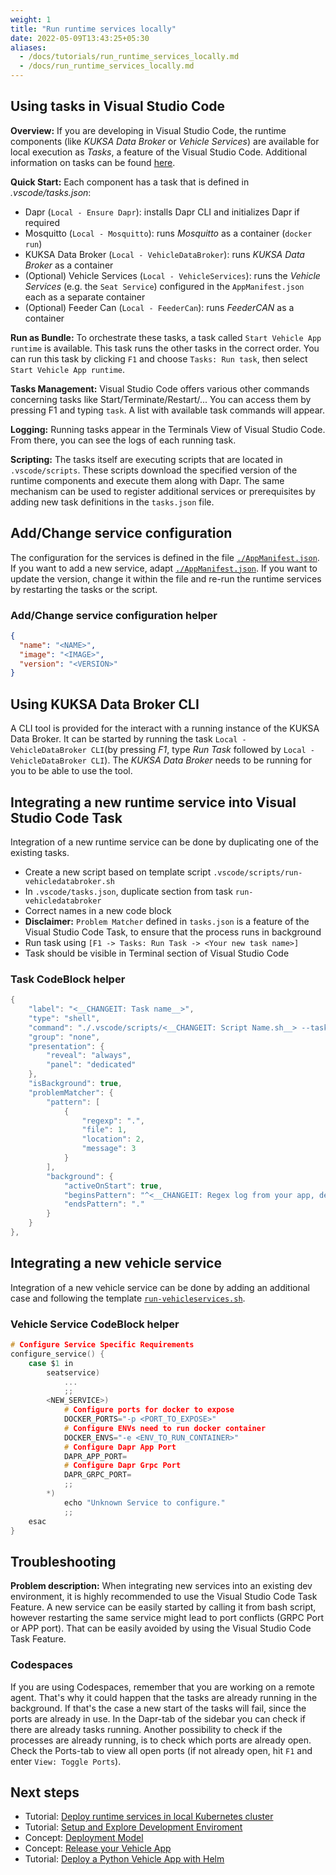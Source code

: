 ```yaml
---
weight: 1
title: "Run runtime services locally"
date: 2022-05-09T13:43:25+05:30
aliases:
  - /docs/tutorials/run_runtime_services_locally.md
  - /docs/run_runtime_services_locally.md
---
```


## Using tasks in Visual Studio Code

**Overview:** If you are developing in Visual Studio Code, the runtime components (like _KUKSA Data Broker_ or _Vehicle Services_) are available for local execution as _Tasks_, a feature of the Visual Studio Code. Additional information on tasks can be found [here](https://code.visualstudio.com/docs/editor/tasks).

**Quick Start:** Each component has a task that is defined in _.vscode/tasks.json_:

* Dapr (```Local - Ensure Dapr```): installs Dapr CLI and initializes Dapr if required
* Mosquitto (```Local - Mosquitto```): runs _Mosquitto_ as a container (```docker run```)
* KUKSA Data Broker (```Local - VehicleDataBroker```): runs _KUKSA Data Broker_ as a container
* (Optional) Vehicle Services (```Local - VehicleServices```): runs the _Vehicle Services_ (e.g. the `Seat Service`) configured in the `AppManifest.json` each as a separate container
* (Optional) Feeder Can (```Local - FeederCan```): runs _FeederCAN_ as a container

**Run as Bundle:** To orchestrate these tasks, a task called `Start Vehicle App runtime` is available. This task runs the other tasks in the correct order. You can run this task by clicking `F1` and choose `Tasks: Run task`, then select `Start Vehicle App runtime`.

**Tasks Management:** Visual Studio Code offers various other commands concerning tasks like Start/Terminate/Restart/... You can access them by pressing F1 and typing `task`. A list with available task commands will appear.

**Logging:** Running tasks appear in the Terminals View of Visual Studio Code. From there, you can see the logs of each running task.

**Scripting:** The tasks itself are executing scripts that are located in `.vscode/scripts`. These scripts download the specified version of the runtime components and execute them along with Dapr. The same mechanism can be used to register additional services or prerequisites by adding new task definitions in the `tasks.json` file.

## Add/Change service configuration

The configuration for the services is defined in the file [`./AppManifest.json`](https://github.com/eclipse-velocitas/vehicle-app-python-template/blob/main/AppManifest.json). If you want to add a new service, adapt [`./AppManifest.json`](https://github.com/eclipse-velocitas/vehicle-app-python-template/blob/main/AppManifest.json). If you want to update the version, change it within the file and re-run the runtime services by restarting the tasks or the script.


### Add/Change service configuration helper
```json
{
  "name": "<NAME>",
  "image": "<IMAGE>",
  "version": "<VERSION>"
}
```

## Using KUKSA Data Broker CLI

A CLI tool is provided for the interact with a running instance of the KUKSA Data Broker. It can be started by running the task `Local - VehicleDataBroker CLI`(by pressing _F1_, type _Run Task_ followed by `Local - VehicleDataBroker CLI`). The _KUKSA Data Broker_ needs to be running for you to be able to use the tool.

## Integrating a new runtime service into Visual Studio Code Task

Integration of a new runtime service can be done by duplicating one of the existing tasks.

- Create a new script based on template script `.vscode/scripts/run-vehicledatabroker.sh`
- In `.vscode/tasks.json`, duplicate section from task `run-vehicledatabroker`
- Correct names in a new code block
- **Disclaimer:** `Problem Matcher` defined in `tasks.json` is a feature of the Visual Studio Code Task, to ensure that the process runs in background
- Run task using `[F1 -> Tasks: Run Task -> <Your new task name>]`
- Task should be visible in Terminal section of Visual Studio Code

### Task CodeBlock helper

```c
{
    "label": "<__CHANGEIT: Task name__>",
    "type": "shell",
    "command": "./.vscode/scripts/<__CHANGEIT: Script Name.sh__> --task",
    "group": "none",
    "presentation": {
        "reveal": "always",
        "panel": "dedicated"
    },
    "isBackground": true,
    "problemMatcher": {
        "pattern": [
            {
                "regexp": ".",
                "file": 1,
                "location": 2,
                "message": 3
            }
        ],
        "background": {
            "activeOnStart": true,
            "beginsPattern": "^<__CHANGEIT: Regex log from your app, decision to send process in background__>",
            "endsPattern": "."
        }
    }
},
```

## Integrating a new vehicle service

Integration of a new vehicle service can be done by adding an additional case and following the template [`run-vehicleservices.sh`](https://github.com/eclipse-velocitas/vehicle-app-python-template/blob/main/.vscode/scripts/runtime/local/run-vehicleservices.sh).
### Vehicle Service CodeBlock helper
```c
# Configure Service Specific Requirements
configure_service() {
    case $1 in
        seatservice)
            ...
            ;;
        <NEW_SERVICE>)
            # Configure ports for docker to expose
            DOCKER_PORTS="-p <PORT_TO_EXPOSE>"
            # Configure ENVs need to run docker container
            DOCKER_ENVS="-e <ENV_TO_RUN_CONTAINER>"
            # Configure Dapr App Port
            DAPR_APP_PORT=
            # Configure Dapr Grpc Port
            DAPR_GRPC_PORT=
            ;;
        *)
            echo "Unknown Service to configure."
            ;;
    esac
}      
```

## Troubleshooting

**Problem description:** When integrating new services into an existing dev environment, it is highly recommended to use the Visual Studio Code Task Feature.
A new service can be easily started by calling it from bash script, however restarting the same service might lead to port conflicts (GRPC Port or APP port). That can be easily avoided by using the Visual Studio Code Task Feature.

### Codespaces

If you are using Codespaces, remember that you are working on a remote agent. That's why it could happen that the tasks are already running in the background. If that's the case a new start of the tasks will fail, since the ports are already in use. In the Dapr-tab of the sidebar you can check if there are already tasks running. Another possibility to check if the processes are already running, is to check which ports are already open. Check the Ports-tab to view all open ports (if not already open, hit `F1` and enter `View: Toggle Ports`).

## Next steps

- Tutorial: [Deploy runtime services in local Kubernetes cluster](/docs/tutorials/run_runtime_services_kubernetes.md)
- Tutorial: [Setup and Explore Development Enviroment](/docs/tutorials/setup_and_explore_development_environment.md)
- Concept: [Deployment Model](/docs/concepts/deployment-model.md)
- Concept: [Release your Vehicle App](/docs/concepts/vehicle_app_releases.md)
- Tutorial: [Deploy a Python Vehicle App with Helm](/docs/tutorials/tutorial_how_to_deploy_a_vehicle_app_with_helm.md)
